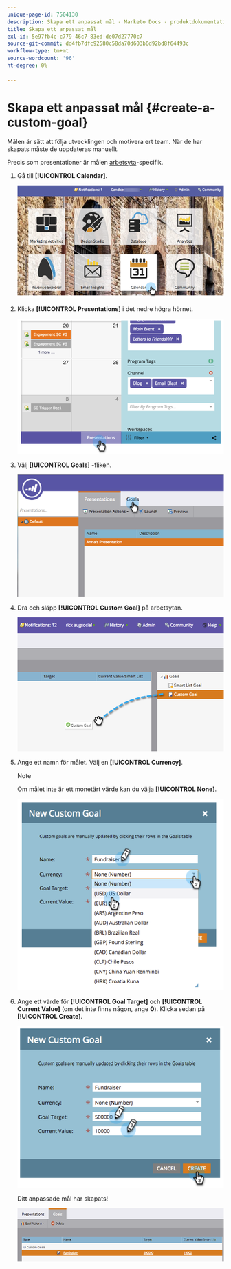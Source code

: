 ```yaml
---
unique-page-id: 7504130
description: Skapa ett anpassat mål - Marketo Docs - produktdokumentation
title: Skapa ett anpassat mål
exl-id: 5e97fb4c-c779-46c7-83ed-de07d27770c7
source-git-commit: dd4fb7dfc92580c58da70d603b6d92bd8f64493c
workflow-type: tm+mt
source-wordcount: '96'
ht-degree: 0%

---
```


# Skapa ett anpassat mål {#create-a-custom-goal}

Målen är sätt att följa utvecklingen och motivera ert team. När de har skapats måste de uppdateras manuellt.

Precis som presentationer är målen [arbetsyta](/help/marketo/product-docs/administration/workspaces-and-person-partitions/understanding-workspaces-and-person-partitions.md)-specifik.

1. Gå till **[!UICONTROL Calendar]**.

   ![](assets/2017-05-10-15-30-47-2.png)

1. Klicka **[!UICONTROL Presentations]** i det nedre högra hörnet.

   ![](assets/image2015-3-24-12-3a2-3a55.png)

1. Välj **[!UICONTROL Goals]** -fliken.

   ![](assets/image2015-3-26-12-3a24-3a49.png)

1. Dra och släpp **[!UICONTROL Custom Goal]** på arbetsytan.

   ![](assets/image2015-3-24-12-3a32-3a45.png)

1. Ange ett namn för målet. Välj en **[!UICONTROL Currency]**.

   >[!NOTE]
   >
   >Om målet inte är ett monetärt värde kan du välja **[!UICONTROL None]**.

   ![](assets/image2015-3-24-12-3a36-3a0.png)

1. Ange ett värde för **[!UICONTROL Goal Target]** och **[!UICONTROL Current Value]** (om det inte finns någon, ange **0**). Klicka sedan på **[!UICONTROL Create]**.

   ![](assets/image2015-3-24-12-3a39-3a28.png)

   Ditt anpassade mål har skapats!

   ![](assets/image2015-3-24-12-3a41-3a43.png)
